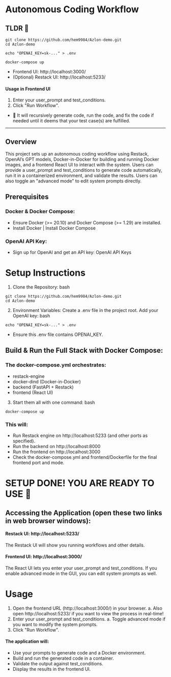 # Autonomous Coding Workflow
## TLDR 🔴
```
git clone https://github.com/hem9984/Azlon-demo.git
cd Azlon-demo
```
```
echo "OPENAI_KEY=sk-..." > .env
```
```
docker-compose up
```
* Frontend UI: http://localhost:3000/
* (Optional) Restack UI: http://localhost:5233/

#### Usage in Frontend UI
1. Enter your user_prompt and test_conditions.
2. Click "Run Workflow".
* 🤖 It will recursively generate code, run the code, and fix the code if needed until it deems that your test case(s) are fulfilled.
-------------------------------------------------------------
## Overview
This project sets up an autonomous coding workflow using Restack, OpenAI’s GPT models, Docker-in-Docker for building and running Docker images, and a frontend React UI to interact with the system. Users can provide a user_prompt and test_conditions to generate code automatically, run it in a containerized environment, and validate the results. Users can also toggle an "advanced mode" to edit system prompts directly.

## Prerequisites
### Docker & Docker Compose:
* Ensure Docker (>= 20.10) and Docker Compose (>= 1.29) are installed.
* Install Docker | Install Docker Compose

### OpenAI API Key:
* Sign up for OpenAI and get an API key: OpenAI API Keys

# Setup Instructions

1. Clone the Repository:
bash
```
git clone https://github.com/hem9984/Azlon-demo.git
cd Azlon-demo
```

2. Environment Variables: Create a .env file in the project root. Add your OpenAI key:
bash
```
echo "OPENAI_KEY=sk-..." > .env
```
* Ensure this .env file contains OPENAI_KEY.

## Build & Run the Full Stack with Docker Compose: 

### The docker-compose.yml orchestrates:

* restack-engine
* docker-dind (Docker-in-Docker)
* backend (FastAPI + Restack)
* frontend (React UI)

3. Start them all with one command:
bash
```
docker-compose up
```
### This will:

* Run Restack engine on http://localhost:5233 (and other ports as specified).
* Run the backend on http://localhost:8000
* Run the frontend on http://localhost:3000
* Check the docker-compose.yml and frontend/Dockerfile for the final frontend port and mode.

# SETUP DONE! YOU ARE READY TO USE 🎊

## Accessing the Application (open these two links in web browser windows):

#### Restack UI: http://localhost:5233/
The Restack UI will show you running workflows and other details.

#### Frontend UI: http://localhost:3000/
The React UI lets you enter your user_prompt and test_conditions. If you enable advanced mode in the GUI, you can edit system prompts as well.



# Usage
1. Open the frontend URL (http://localhost:3000/) in your browser.
   a. Also open http://localhost:5233/ if you want to view the process in real-time!
2.  Enter your user_prompt and test_conditions.
   a. Toggle advanced mode if you want to modify the system prompts.
3. Click "Run Workflow".

#### The application will:
* Use your prompts to generate code and a Docker environment.
* Build and run the generated code in a container.
* Validate the output against test_conditions.
* Display the results in the frontend UI.

